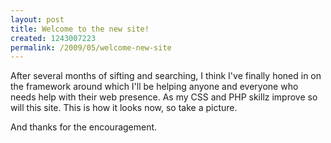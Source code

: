 ```yaml
--- 
layout: post
title: Welcome to the new site!
created: 1243007223
permalink: /2009/05/welcome-new-site
---
```

After several months of sifting and searching, I think I've finally honed in on the framework around which I'll be helping anyone and everyone who needs help with their web presence.  As my CSS and PHP skillz improve so will this site.  This is how it looks now, so take a picture.

And thanks for the encouragement.
